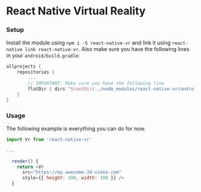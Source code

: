 # React Native Virtual Reality

### Setup

Install the module using `npm i -S react-native-vr` and link it using
`react-native link react-native-vr`. Also make sure you have the following lines
in your `android/build.gradle`:

```gradle
allprojects {
    repositories {
        ...
        // IMPORTANT: Make sure you have the following line
        flatDir { dirs "$rootDir/../node_modules/react-native-vr/android/libs" }
    }
}
```

### Usage

The following example is everything you can do for now.

```javascript
import Vr from 'react-native-vr'

...

  render() {
    return <Vr
      src="https://my-awesome-3d-video.com"
      style={{ height: 100, width: 100 }} />
  }
```
